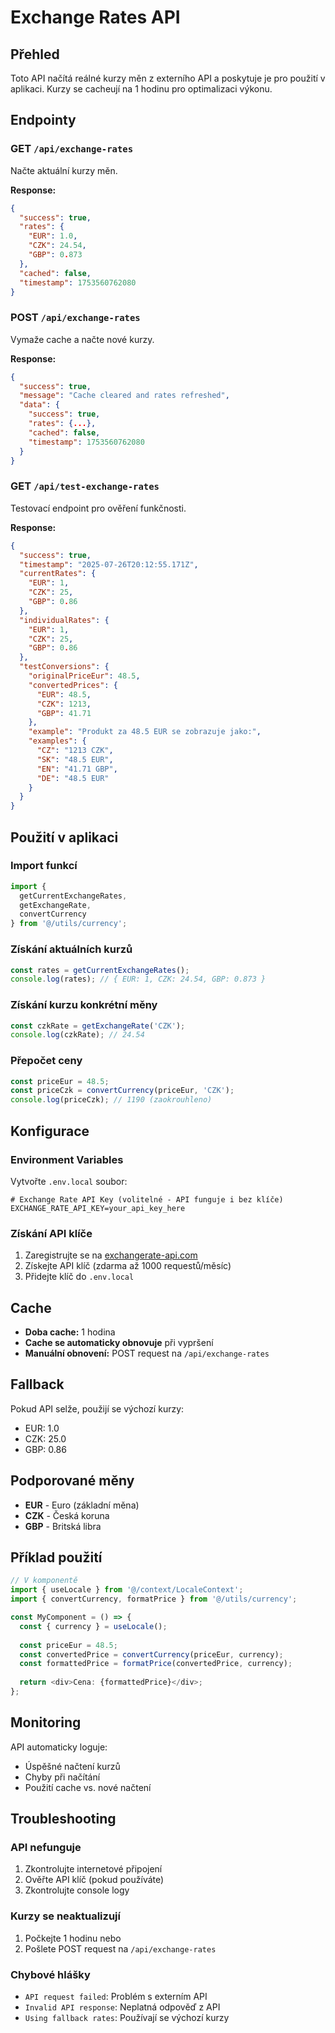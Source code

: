 # Exchange Rates API

## Přehled

Toto API načítá reálné kurzy měn z externího API a poskytuje je pro použití v aplikaci. Kurzy se cacheují na 1 hodinu pro optimalizaci výkonu.

## Endpointy

### GET `/api/exchange-rates`

Načte aktuální kurzy měn.

**Response:**
```json
{
  "success": true,
  "rates": {
    "EUR": 1.0,
    "CZK": 24.54,
    "GBP": 0.873
  },
  "cached": false,
  "timestamp": 1753560762080
}
```

### POST `/api/exchange-rates`

Vymaže cache a načte nové kurzy.

**Response:**
```json
{
  "success": true,
  "message": "Cache cleared and rates refreshed",
  "data": {
    "success": true,
    "rates": {...},
    "cached": false,
    "timestamp": 1753560762080
  }
}
```

### GET `/api/test-exchange-rates`

Testovací endpoint pro ověření funkčnosti.

**Response:**
```json
{
  "success": true,
  "timestamp": "2025-07-26T20:12:55.171Z",
  "currentRates": {
    "EUR": 1,
    "CZK": 25,
    "GBP": 0.86
  },
  "individualRates": {
    "EUR": 1,
    "CZK": 25,
    "GBP": 0.86
  },
  "testConversions": {
    "originalPriceEur": 48.5,
    "convertedPrices": {
      "EUR": 48.5,
      "CZK": 1213,
      "GBP": 41.71
    },
    "example": "Produkt za 48.5 EUR se zobrazuje jako:",
    "examples": {
      "CZ": "1213 CZK",
      "SK": "48.5 EUR",
      "EN": "41.71 GBP",
      "DE": "48.5 EUR"
    }
  }
}
```

## Použití v aplikaci

### Import funkcí
```typescript
import { 
  getCurrentExchangeRates, 
  getExchangeRate, 
  convertCurrency 
} from '@/utils/currency';
```

### Získání aktuálních kurzů
```typescript
const rates = getCurrentExchangeRates();
console.log(rates); // { EUR: 1, CZK: 24.54, GBP: 0.873 }
```

### Získání kurzu konkrétní měny
```typescript
const czkRate = getExchangeRate('CZK');
console.log(czkRate); // 24.54
```

### Přepočet ceny
```typescript
const priceEur = 48.5;
const priceCzk = convertCurrency(priceEur, 'CZK');
console.log(priceCzk); // 1190 (zaokrouhleno)
```

## Konfigurace

### Environment Variables

Vytvořte `.env.local` soubor:

```env
# Exchange Rate API Key (volitelné - API funguje i bez klíče)
EXCHANGE_RATE_API_KEY=your_api_key_here
```

### Získání API klíče

1. Zaregistrujte se na [exchangerate-api.com](https://www.exchangerate-api.com/)
2. Získejte API klíč (zdarma až 1000 requestů/měsíc)
3. Přidejte klíč do `.env.local`

## Cache

- **Doba cache:** 1 hodina
- **Cache se automaticky obnovuje** při vypršení
- **Manuální obnovení:** POST request na `/api/exchange-rates`

## Fallback

Pokud API selže, použijí se výchozí kurzy:
- EUR: 1.0
- CZK: 25.0
- GBP: 0.86

## Podporované měny

- **EUR** - Euro (základní měna)
- **CZK** - Česká koruna
- **GBP** - Britská libra

## Příklad použití

```typescript
// V komponentě
import { useLocale } from '@/context/LocaleContext';
import { convertCurrency, formatPrice } from '@/utils/currency';

const MyComponent = () => {
  const { currency } = useLocale();
  
  const priceEur = 48.5;
  const convertedPrice = convertCurrency(priceEur, currency);
  const formattedPrice = formatPrice(convertedPrice, currency);
  
  return <div>Cena: {formattedPrice}</div>;
};
```

## Monitoring

API automaticky loguje:
- Úspěšné načtení kurzů
- Chyby při načítání
- Použití cache vs. nové načtení

## Troubleshooting

### API nefunguje
1. Zkontrolujte internetové připojení
2. Ověřte API klíč (pokud používáte)
3. Zkontrolujte console logy

### Kurzy se neaktualizují
1. Počkejte 1 hodinu nebo
2. Pošlete POST request na `/api/exchange-rates`

### Chybové hlášky
- `API request failed`: Problém s externím API
- `Invalid API response`: Neplatná odpověď z API
- `Using fallback rates`: Používají se výchozí kurzy 